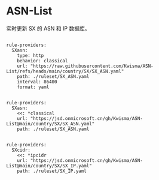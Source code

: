 
# ASN-List

实时更新 SX 的 ASN 和 IP 数据库。

<pre><code class="language-javascript">
rule-providers:
  SXasn:
    type: http
    behavior: classical
    url: "https://raw.githubusercontent.com/Kwisma/ASN-List/refs/heads/main/country/SX/SX_ASN.yaml"
    path: ./ruleset/SX_ASN.yaml
    interval: 86400
    format: yaml
</code></pre>

<pre><code class="language-javascript">
rule-providers:
  SXasn:
    <<: *classical
    url: "https://jsd.onmicrosoft.cn/gh/Kwisma/ASN-List@main/country/SX/SX_ASN.yaml"
    path: ./ruleset/SX_ASN.yaml
</code></pre>

<pre><code class="language-javascript">
rule-providers:
  SXcidr:
    <<: *ipcidr
    url: "https://jsd.onmicrosoft.cn/gh/Kwisma/ASN-List@main/country/SX/SX_IP.yaml"
    path: ./ruleset/SX_IP.yaml
</code></pre>